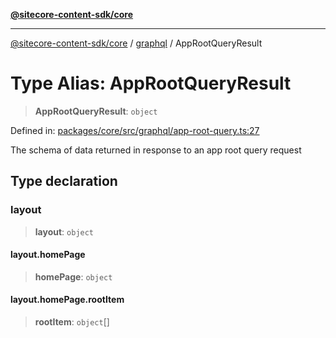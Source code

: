 [**@sitecore-content-sdk/core**](../../README.md)

***

[@sitecore-content-sdk/core](../../README.md) / [graphql](../README.md) / AppRootQueryResult

# Type Alias: AppRootQueryResult

> **AppRootQueryResult**: `object`

Defined in: [packages/core/src/graphql/app-root-query.ts:27](https://github.com/Sitecore/xmc-jss-dev/blob/d7b466243452103e100673b5863a2d80ef6e68eb/packages/core/src/graphql/app-root-query.ts#L27)

The schema of data returned in response to an app root query request

## Type declaration

### layout

> **layout**: `object`

#### layout.homePage

> **homePage**: `object`

#### layout.homePage.rootItem

> **rootItem**: `object`[]
